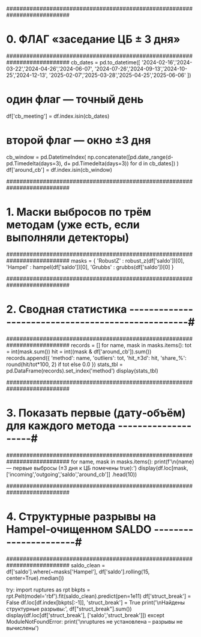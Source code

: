 ###########################################################################
# 0.  ФЛАГ «заседание ЦБ ± 3 дня»                                          #
###########################################################################
cb_dates = pd.to_datetime([
    '2024-02-16','2024-03-22','2024-04-26','2024-06-07',
    '2024-07-26','2024-09-13','2024-10-25','2024-12-13',
    '2025-02-07','2025-03-28','2025-04-25','2025-06-06'
])

# один флаг — точный день
df['cb_meeting'] = df.index.isin(cb_dates)

# второй флаг — окно  ±3 дня
cb_window = pd.DatetimeIndex(
    np.concatenate([pd.date_range(d- pd.Timedelta(days=3),
                                  d+ pd.Timedelta(days=3)) for d in cb_dates])
)
df['around_cb'] = df.index.isin(cb_window)

###########################################################################
# 1.  Маски выбросов по трём методам (уже есть, если выполняли детекторы) #
###########################################################################
masks = {
    'RobustZ' : robust_z(df['saldo'])[0],
    'Hampel'  : hampel(df['saldo'])[0],
    'Grubbs'  : grubbs(df['saldo'])[0]
}

###########################################################################
# 2.  Сводная статистика --------------------------------------------------#
###########################################################################
records = []
for name, mask in masks.items():
    tot = int(mask.sum())
    hit = int((mask & df['around_cb']).sum())
    records.append({
        'method': name,
        'outliers': tot,
        'hit_±3d': hit,
        'share_%': round(hit/tot*100, 2) if tot else 0.0
    })
stats_tbl = pd.DataFrame(records).set_index('method')
display(stats_tbl)

###########################################################################
# 3.  Показать первые (дату‑объём) для каждого метода --------------------#
###########################################################################
for name, mask in masks.items():
    print(f'\n{name} — первые выбросы (±3 дня к ЦБ помечены true):')
    display(df.loc[mask, ['incoming','outgoing','saldo','around_cb']]
              .head(10))

###########################################################################
# 4.  Структурные разрывы на Hampel‑очищенном SALDO ----------------------#
###########################################################################
saldo_clean = df['saldo'].where(~masks['Hampel'],
                                df['saldo'].rolling(15, center=True).median())

try:
    import ruptures as rpt
    bkpts = rpt.Pelt(model='rbf').fit(saldo_clean).predict(pen=1e11)
    df['struct_break'] = False
    df.loc[df.index[bkpts[:-1]], 'struct_break'] = True
    print('\nНайдены структурные разрывы:', df["struct_break"].sum())
    display(df.loc[df['struct_break'], ['saldo','struct_break']])
except ModuleNotFoundError:
    print('\nruptures не установлена – разрывы не вычислены')
